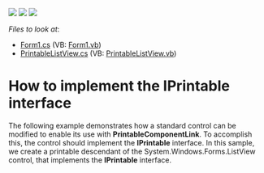 <!-- default badges list -->
![](https://img.shields.io/endpoint?url=https://codecentral.devexpress.com/api/v1/VersionRange/128597501/23.1.1%2B)
[![](https://img.shields.io/badge/Open_in_DevExpress_Support_Center-FF7200?style=flat-square&logo=DevExpress&logoColor=white)](https://supportcenter.devexpress.com/ticket/details/E8)
[![](https://img.shields.io/badge/📖_How_to_use_DevExpress_Examples-e9f6fc?style=flat-square)](https://docs.devexpress.com/GeneralInformation/403183)
<!-- default badges end -->
<!-- default file list -->
*Files to look at*:

* [Form1.cs](./CS/Form1.cs) (VB: [Form1.vb](./VB/Form1.vb))
* [PrintableListView.cs](./CS/PrintableListView.cs) (VB: [PrintableListView.vb](./VB/PrintableListView.vb))
<!-- default file list end -->
# How to implement the IPrintable interface


<p>The following example demonstrates how a standard control can be modified to enable its use with <strong>PrintableComponentLink</strong>. To accomplish this, the control should implement the <strong>IPrintable</strong> interface. In this sample, we create a printable descendant of the System.Windows.Forms.ListView control, that implements the <strong>IPrintable</strong> interface.</p>

<br/>


